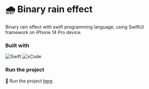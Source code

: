# 🌧️ Binary rain effect

Binary rain effect with swift programming language, using SwiftUI framework on
iPhone 14 Pro device.

### <b>Built with</b>

![Swift](https://img.shields.io/badge/Swift-F05138.svg?style=for-the-badge&logo=swift&logoColor=white)
![xCode](https://img.shields.io/badge/Xcode-147EFB.svg?style=for-the-badge&logo=XCode&logoColor=white)

### <b>Run the project</b>

🔗 Run the project
[here](https://www.instagram.com/reel/Co13D6lg3gu/)


